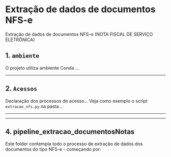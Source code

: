 # Extração de dados de documentos NFS-e

Extração de dados de documentos NFS-e (NOTA FISCAL DE SERVIÇO ELETRÔNICA)


## 1. `ambiente`

O projeto utiliza ambiente Conda ...

---

## 2. `Acessos`

Declaração dos processos de acesso... Veja como exemplo o script `extracao_nfs.py` na pasta...

---

---

## 4. pipeline_extracao_documentosNotas

Este folder contempla todo o processo de extração de dados dos documentos do tipo NFS-e - começando por:
